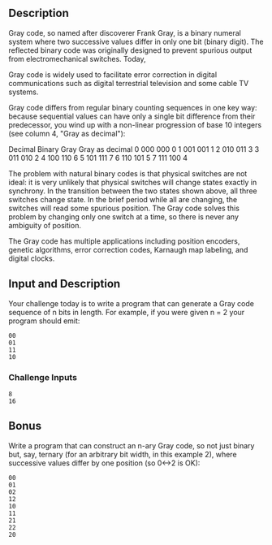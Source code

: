 ## Description

Gray code, so named after discoverer Frank Gray, is a binary numeral system where two successive values differ in only one bit (binary digit). The reflected binary code was originally designed to prevent spurious output from electromechanical switches. Today,

Gray code is widely used to facilitate error correction in digital communications such as digital terrestrial television and some cable TV systems.

Gray code differs from regular binary counting sequences in one key way: because sequential values can have only a single bit difference from their predecessor, you wind up with a non-linear progression of base 10 integers (see column 4, "Gray as decimal"):

Decimal	Binary	Gray	Gray as decimal
0	000	000	0
1	001	001	1
2	010	011	3
3	011	010	2
4	100	110	6
5	101	111	7
6	110	101	5
7	111	100	4

The problem with natural binary codes is that physical switches are not ideal: it is very unlikely that physical switches will change states exactly in synchrony. In the transition between the two states shown above, all three switches change state. In the brief period while all are changing, the switches will read some spurious position. The Gray code solves this problem by changing only one switch at a time, so there is never any ambiguity of position.

The Gray code has multiple applications including position encoders, genetic algorithms, error correction codes, Karnaugh map labeling, and digital clocks.

## Input and Description

Your challenge today is to write a program that can generate a Gray code sequence of n bits in length. For example, if you were given n = 2 your program should emit:

```
00
01
11
10
```

### Challenge Inputs

```
8
16
```

## Bonus

Write a program that can construct an n-ary Gray code, so not just binary but, say, ternary (for an arbitrary bit width, in this example 2), where successive values differ by one position (so 0<->2 is OK):

```
00
01
02
12
10
11
21
22
20
```